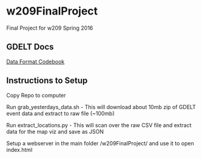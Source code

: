 # w209FinalProject
Final Project for w209 Spring 2016


## GDELT Docs

[Data Format Codebook](http://data.gdeltproject.org/documentation/GDELT-Data_Format_Codebook.pdf)


## Instructions to Setup

  Copy Repo to computer
  
  Run grab\_yesterdays\_data.sh - This will download about 10mb zip of GDELT event data and extract to raw file (~100mb)
  
  Run extract_locations.py - This will scan over the raw CSV file and extract data for the map viz and save as JSON
  
  Setup a webserver in the main folder /w209FinalProject/ and use it to open index.html

